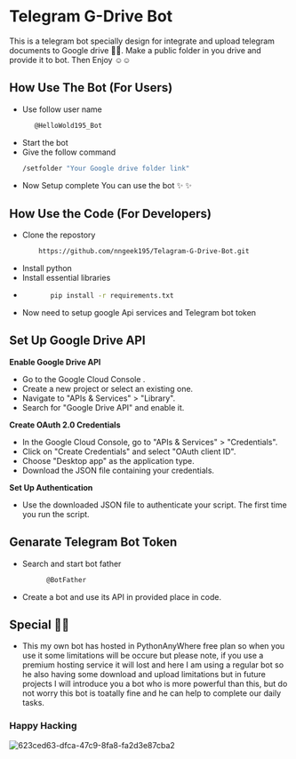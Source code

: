 # Telegram G-Drive Bot

This is a telegram bot specially design for integrate and upload telegram documents to Google drive 👾👾. 
Make a public folder in you drive and provide it to bot. Then Enjoy ☺️☺️

## How Use The Bot (For Users)

- Use follow user name
  ```bash
     @HelloWold195_Bot
  
- Start the bot
- Give the follow command
     ```bash
   /setfolder "Your Google drive folder link"

- Now Setup complete You can use the bot ✨ ✨ 
    

## How Use the Code (For Developers) 

- Clone the repostory
  ```bash
      https://github.com/nngeek195/Telagram-G-Drive-Bot.git

- Install python
- Install essential libraries
- ```bash
         pip install -r requirements.txt

- Now need to setup google Api services and Telegram bot token

## Set Up Google Drive API

**Enable Google Drive API**  
- Go to the Google Cloud Console .
- Create a new project or select an existing one.
- Navigate to "APIs & Services" > "Library".
- Search for "Google Drive API" and enable it.
  
**Create OAuth 2.0 Credentials**
- In the Google Cloud Console, go to "APIs & Services" > "Credentials".
- Click on "Create Credentials" and select "OAuth client ID".
- Choose "Desktop app" as the application type.
- Download the JSON file containing your credentials.

**Set Up Authentication**
- Use the downloaded JSON file to authenticate your script. The first time you run the script.

## Genarate Telegram Bot Token

- Search and start bot father
  ```bash
        @BotFather

- Create a bot and use its API in provided place in code.
      
## Special 💎💎

- This my own bot has hosted in PythonAnyWhere free plan so when you use it some limitations will be occure but please note, if you use a premium hosting service it will lost and here I am using a regular bot so he also having some download and upload limitations but in future projects I will introduce you a bot who is more powerful than this, but do not worry this bot is toatally fine and he can help to complete our daily tasks. 

### Happy Hacking


![623ced63-dfca-47c9-8fa8-fa2d3e87cba2](https://github.com/user-attachments/assets/5c88ee67-4511-4fd3-a012-59d2d369d4ab)


